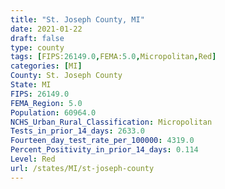 ```yaml
---
title: "St. Joseph County, MI"
date: 2021-01-22
draft: false
type: county
tags: [FIPS:26149.0,FEMA:5.0,Micropolitan,Red]
categories: [MI]
County: St. Joseph County
State: MI
FIPS: 26149.0
FEMA_Region: 5.0
Population: 60964.0
NCHS_Urban_Rural_Classification: Micropolitan
Tests_in_prior_14_days: 2633.0
Fourteen_day_test_rate_per_100000: 4319.0
Percent_Positivity_in_prior_14_days: 0.114
Level: Red
url: /states/MI/st-joseph-county
---
```



